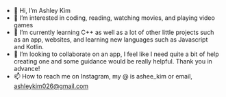 - 👋 Hi, I’m Ashley Kim
- 👀 I’m interested in coding, reading, watching movies, and playing video games
- 🌱 I’m currently learning C++ as well as a lot of other little projects such as an app, websites, and learning new languages such as Javascript and Kotlin.
- 💞️ I’m looking to collaborate on an app, I feel like I need quite a bit of help creating one and some guidance would be really helpful. Thank you in advance!
- 📫 How to reach me on Instagram, my @ is ashee_kim or email, ashleykim026@gmail.com

<!---
Alaurosa/Alaurosa is a ✨ special ✨ repository because its `README.md` (this file) appears on your GitHub profile.
You can click the Preview link to take a look at your changes.
--->
